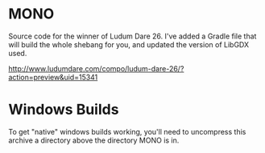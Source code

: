 MONO
====

Source code for the winner of Ludum Dare 26. I've added a Gradle file that will build the whole shebang for you, and updated the version of LibGDX used.

http://www.ludumdare.com/compo/ludum-dare-26/?action=preview&uid=15341


Windows Builds
==============

To get "native" windows builds working, you'll need to uncompress this archive a directory above the directory MONO is in.
